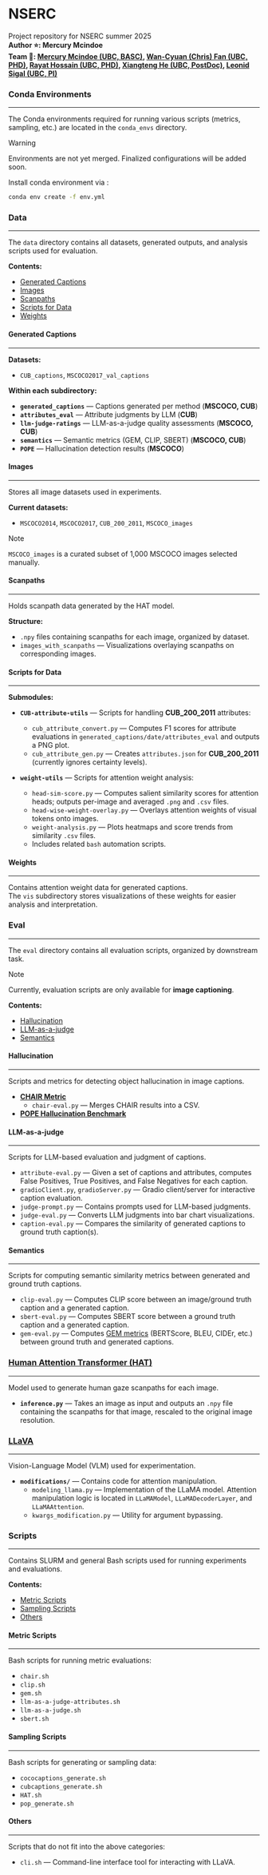 # NSERC 

Project repository for NSERC summer 2025 \
**Author ⭐️: Mercury Mcindoe** \
**Team 🏀: [Mercury Mcindoe (UBC, BASC)](https://mercurymcindoe.notion.site), [Wan-Cyuan (Chris) Fan (UBC, PHD)](https://sites.google.com/view/wancyuanfan), [Rayat Hossain (UBC, PHD)](https://sites.google.com/view/mirrayatimtiazhossain/home), [Xiangteng He (UBC, PostDoc)](https://hexiangteng.github.io), [Leonid Sigal (UBC, PI)](https://www.cs.ubc.ca/~lsigal/)**

### Conda Environments
---
The Conda environments required for running various scripts (metrics, sampling, etc.) are located in the `conda_envs` directory.

> [!WARNING] 
Environments are not yet merged. Finalized configurations will be added soon.

Install conda environment via : 
```bash
conda env create -f env.yml
```

### Data
---
The `data` directory contains all datasets, generated outputs, and analysis scripts used for evaluation.

**Contents:**
- [Generated Captions](#generated-captions)
- [Images](#images)
- [Scanpaths](#scanpaths)
- [Scripts for Data](#scripts-for-data)
- [Weights](#weights)


#### Generated Captions
---
**Datasets:**
- `CUB_captions`, `MSCOCO2017_val_captions`

**Within each subdirectory:**
- **`generated_captions`** — Captions generated per method (**MSCOCO, CUB**)
- **`attributes_eval`** — Attribute judgments by LLM (**CUB**)
- **`llm-judge-ratings`** — LLM-as-a-judge quality assessments (**MSCOCO, CUB**)
- **`semantics`** — Semantic metrics (GEM, CLIP, SBERT) (**MSCOCO, CUB**)
- **`POPE`** — Hallucination detection results (**MSCOCO**)


#### Images
---
Stores all image datasets used in experiments.

**Current datasets:**
- `MSCOCO2014`, `MSCOCO2017`, `CUB_200_2011`, `MSCOCO_images`

> [!NOTE] 
`MSCOCO_images` is a curated subset of 1,000 MSCOCO images selected manually.

#### Scanpaths
---
Holds scanpath data generated by the HAT model.

**Structure:**
- `.npy` files containing scanpaths for each image, organized by dataset.
- `images_with_scanpaths` — Visualizations overlaying scanpaths on corresponding images.


#### Scripts for Data
---
**Submodules:**
- **`CUB-attribute-utils`** — Scripts for handling **CUB_200_2011** attributes:
  - `cub_attribute_convert.py` — Computes F1 scores for attribute evaluations in `generated_captions/date/attributes_eval` and outputs a PNG plot.
  - `cub_attribute_gen.py` — Creates `attributes.json` for **CUB_200_2011** (currently ignores certainty levels).

- **`weight-utils`** — Scripts for attention weight analysis:
  - `head-sim-score.py` — Computes salient similarity scores for attention heads; outputs per-image and averaged `.png` and `.csv` files.
  - `head-wise-weight-overlay.py` — Overlays attention weights of visual tokens onto images.
  - `weight-analysis.py` — Plots heatmaps and score trends from similarity `.csv` files.
  - Includes related `bash` automation scripts.

#### Weights
---
Contains attention weight data for generated captions.  
The `vis` subdirectory stores visualizations of these weights for easier analysis and interpretation.

### Eval
---
The `eval` directory contains all evaluation scripts, organized by downstream task.

> [!NOTE]
Currently, evaluation scripts are only available for **image captioning**.

**Contents:**
- [Hallucination](#hallucination)
- [LLM-as-a-judge](#llm-as-a-judge)
- [Semantics](#semantics)

#### Hallucination
---
Scripts and metrics for detecting object hallucination in image captions.

- **[CHAIR Metric](https://github.com/Maxlinn/CHAIR-metric-standalone)**  
  - `chair-eval.py` — Merges CHAIR results into a CSV. 
- **[POPE Hallucination Benchmark](https://github.com/RUCAIBox/POPE)**

#### LLM-as-a-judge
---
Scripts for LLM-based evaluation and judgment of captions.

- `attribute-eval.py` — Given a set of captions and attributes, computes False Positives, True Positives, and False Negatives for each caption.
- `gradioClient.py`, `gradioServer.py` — Gradio client/server for interactive caption evaluation.
- `judge-prompt.py` — Contains prompts used for LLM-based judgments.
- `judge-eval.py` — Converts LLM judgments into bar chart visualizations.
- `caption-eval.py` — Compares the similarity of generated captions to ground truth caption(s).

#### Semantics
---
Scripts for computing semantic similarity metrics between generated and ground truth captions.

- `clip-eval.py` — Computes CLIP score between an image/ground truth caption and a generated caption.
- `sbert-eval.py` — Computes SBERT score between a ground truth caption and a generated caption.
- `gem-eval.py` — Computes [GEM metrics](https://github.com/GEM-benchmark/GEM-metrics) (BERTScore, BLEU, CIDEr, etc.) between ground truth and generated captions.

### [Human Attention Transformer (HAT)](https://github.com/cvlab-stonybrook/HAT)
---
Model used to generate human gaze scanpaths for each image.

- **`inference.py`** — Takes an image as input and outputs an `.npy` file containing the scanpaths for that image, rescaled to the original image resolution.

### [LLaVA](https://llava-vl.github.io)
---
Vision-Language Model (VLM) used for experimentation.

- **`modifications/`** — Contains code for attention manipulation.
  - `modeling_llama.py` — Implementation of the LLaMA model. Attention manipulation logic is located in `LLaMAModel`, `LLaMADecoderLayer`, and `LLaMAAttention`.
  - `kwargs_modification.py` — Utility for argument bypassing.
### Scripts
---
Contains SLURM and general Bash scripts used for running experiments and evaluations.

**Contents:**
- [Metric Scripts](#metric-scripts)
- [Sampling Scripts](#sampling-scripts)
- [Others](#others)

#### Metric Scripts
---
Bash scripts for running metric evaluations:
- `chair.sh`
- `clip.sh`
- `gem.sh`
- `llm-as-a-judge-attributes.sh`
- `llm-as-a-judge.sh`
- `sbert.sh`

#### Sampling Scripts
---
Bash scripts for generating or sampling data:
- `cococaptions_generate.sh`
- `cubcaptions_generate.sh`
- `HAT.sh`
- `pop_generate.sh`

#### Others
---
Scripts that do not fit into the above categories:
- `cli.sh` — Command-line interface tool for interacting with LLaVA.